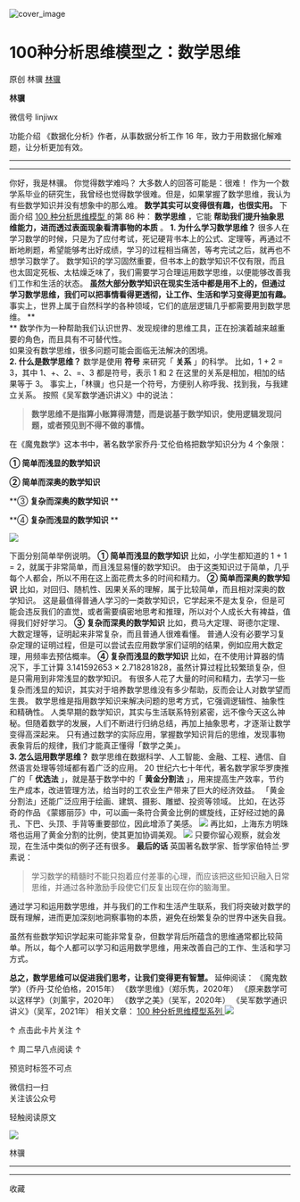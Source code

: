 ![cover_image](https://mmbiz.qpic.cn/mmbiz_jpg/giaycic3UNwo1cgLDMgfJxsXPcsSTH7jWSsN6rgTJ3XiaZRqJAIBA7tfzgiaRYv61WELFULzpODgjdByJLSnzvdPcA/0?wx_fmt=jpeg)

#  100种分析思维模型之：数学思维

原创  林骥  [ 林骥 ](javascript:void\(0\);)

**林骥**

微信号  linjiwx

功能介绍  《数据化分析》作者，从事数据分析工作 16 年，致力于用数据化解难题，让分析更加有效。

__ __

__ _ _ _ _

你好，我是林骥。  你觉得数学难吗？  大多数人的回答可能是：很难！
作为一个数学系毕业的研究生，我曾经也觉得数学很难。但是，如果掌握了数学思维，我认为有些数学知识并没有想象中的那么难。
**数学其实可以变得很有趣，也很实用。** 下面介绍  [ 100 种分析思维模型
](https://mp.weixin.qq.com/mp/appmsgalbum?__biz=MzA4ODE2OTIxMw==&action=getalbum&album_id=1701638273011351554#wechat_redirect)
的第 86 种： **数学思维** ，它能 **帮助我们提升抽象思维能力，进而透过表面现象看清事物的本质** 。  **1\. 为什么学习数学思维？**
很多人在学习数学的时候，只是为了应付考试，死记硬背书本上的公式、定理等，再通过不断地刷题，希望能够考出好成绩，学习的过程相当痛苦，等考完试之后，就再也不想学习数学了。
数学知识的学习固然重要，但书本上的数学知识不仅有限，而且也太固定死板、太枯燥乏味了，我们需要学习合理运用数学思维，以便能够改善我们工作和生活的状态。
**虽然大部分数学知识在现实生活中都是用不上的，但通过学习数学思维，我们可以把事情看得更透彻，让工作、生活和学习变得更加有趣。**
事实上，世界上属于自然科学的各种领域，它们的底层逻辑几乎都需要用到数学思维。 **  
** 数学作为一种帮助我们认识世界、发现规律的思维工具，正在扮演着越来越重要的角色，而且具有不可替代性。  
如果没有数学思维，很多问题可能会面临无法解决的困境。  
**2\. 什么是数学思维？** 数学是使用 **符号** 来研究「 **关系** 」的科学。  比如，1 + 2 = 3，其中 1、+、2、=、3
都是符号，表示 1 和 2 在这里的关系是相加，相加的结果等于 3。  事实上，「林骥」也只是一个符号，方便别人称呼我、找到我，与我建立关系。
按照《吴军数学通识讲义》中的说法：

> **数学思维不是指算小账算得清楚，而是说基于数学知识，使用逻辑发现问题，或者预见到不得不做的事情。**

在《魔鬼数学》这本书中，著名数学家乔丹·艾伦伯格把数学知识分为 4 个象限：

**① 简单而浅显的数学知识**

**② 简单而深奥的数学知识**

**③ **复杂而深奥的数学知识** **

**④ **复杂而浅显的数学知识** **

![](https://mmbiz.qpic.cn/mmbiz_png/giaycic3UNwo1cgLDMgfJxsXPcsSTH7jWS3RJooMyHcicd4PRx9dsoIP5ibQy3S7jGKooAe3NHcU8Dqjua6kZo0mug/640?wx_fmt=png&from=appmsg)

下面分别简单举例说明。  **① 简单而浅显的数学知识** 比如，小学生都知道的 1 + 1 = 2，就属于非常简单，而且浅显易懂的数学知识。
由于这类知识过于简单，几乎每个人都会，所以不用在这上面花费太多的时间和精力。  **② 简单而深奥的数学知识**
比如，对回归、随机性、因果关系的理解，属于比较简单，而且相对深奥的数学知识。
这是最值得普通人学习的一类数学知识，它学起来不是太复杂，但是可能会违反我们的直觉，或者需要缜密地思考和推理，所以对个人成长大有裨益，值得我们好好学习。
**③ 复杂而深奥的数学知识** 比如，费马大定理、哥德尔定理、大数定理等，证明起来非常复杂，而且普通人很难看懂。
普通人没有必要学习复杂定理的证明过程，但是可以尝试去应用数学家们证明的结果，例如应用大数定理，用频率去预估概率。  **④ 复杂而浅显的数学知识**
比如，在不使用计算器的情况下，手工计算 3.141592653 × 2.718281828，虽然计算过程比较繁琐复杂，但是只需用到非常浅显的数学知识。
有很多人花了大量的时间和精力，去学习一些复杂而浅显的知识，其实对于培养数学思维没有多少帮助，反而会让人对数学望而生畏。
数学思维是指用数学知识来解决问题的思考方式，它强调逻辑性、抽象性和精确性。
人类早期的数学知识，其实与生活联系特别紧密，远不像今天这么神秘。但随着数学的发展，人们不断进行归纳总结，再加上抽象思考，才逐渐让数学变得高深起来。
只有通过数学的实际应用，掌握数学知识背后的思维，发现事物表象背后的规律，我们才能真正懂得「数学之美」。  
**3\. 怎么运用数学思维？** 数学思维在数据科学、人工智能、金融、工程、通信、自然语言处理等领域都有着广泛的应用。  20
世纪六七十年代，著名数学家华罗庚推广的「 **优选法** 」，就是基于数学中的「 **黄金分割法**
」，用来提高生产效率，节约生产成本，改进管理方法，给当时的工农业生产带来了巨大的经济效益。
「黄金分割法」还能广泛应用于绘画、建筑、摄影、雕塑、投资等领域。  比如，在达芬奇的作品
《蒙娜丽莎》中，可以画一条符合黄金比例的螺旋线，正好经过她的鼻孔、下巴、头顶、手背等重要部位，因此增添了美感。
![](https://mmbiz.qpic.cn/mmbiz_png/giaycic3UNwo1cgLDMgfJxsXPcsSTH7jWSTKzwdoojInfxYZNsfLiaN2rV724oViblRE8eLPBhE6zhYJ9rZno76jiaA/640?wx_fmt=png&from=appmsg)
再比如，上海东方明珠塔也运用了黄金分割的比例，使其更加协调美观。
![](https://mmbiz.qpic.cn/mmbiz_jpg/giaycic3UNwo1cgLDMgfJxsXPcsSTH7jWSiaOZj5O3GaFdghLmd8z9HoKUeO3O0x0Zv44abDyiaXZlw3jzMOuGuWvw/640?wx_fmt=jpeg&from=appmsg)
只要你留心观察，就会发现，在生活中类似的例子还有很多。  **最后的话** 英国著名数学家、哲学家伯特兰·罗素说：

> 学习数学的精髓时不能只抱着应付差事的心理，而应该把这些知识融入日常思维，并通过各种激励手段使它们反复出现在你的脑海里。

通过学习和运用数学思维，并与我们的工作和生活产生联系，我们将突破对数学的既有理解，进而更加深刻地洞察事物的本质，避免在纷繁复杂的世界中迷失自我。

虽然有些数学知识学起来可能非常复杂，但数学背后所蕴含的思维通常都比较简单。所以，每个人都可以学习和运用数学思维，用来改善自己的工作、生活和学习方式。

**总之，数学思维可以促进我们思考，让我们变得更有智慧。** 延伸阅读：  《魔鬼数学》（乔丹·艾伦伯格，2015年）  《数学思维》（郑乐隽，2020年）
《原来数学可以这样学》（刘薰宇，2020年）  《数学之美》（吴军，2020年）  《吴军数学通识讲义》（吴军，2021年）  相关文章：  [ 100
种分析思维模型系列
](https://mp.weixin.qq.com/mp/appmsgalbum?__biz=MzA4ODE2OTIxMw==&action=getalbum&album_id=1701638273011351554#wechat_redirect)
[
](https://mp.weixin.qq.com/mp/appmsgalbum?__biz=MzA4ODE2OTIxMw==&action=getalbum&album_id=1701638273011351554#wechat_redirect)
[
](https://mp.weixin.qq.com/mp/appmsgalbum?__biz=MzA4ODE2OTIxMw==&action=getalbum&album_id=1701638273011351554#wechat_redirect)
![](https://mmbiz.qpic.cn/mmbiz_png/giaycic3UNwo2wnePy2w2NuLaicpGiaDsyibMzKibAicuvMt5K2AZoueWhlL9e14F1gzlQN3FDlm8nlHwj2VA1ZMjwo1Q/640?wx_fmt=png&from=appmsg)

↑ 点击此卡片关注 ↑

↑  周二早八点阅读  ↑

预览时标签不可点

微信扫一扫  
关注该公众号



轻触阅读原文

![](http://mmbiz.qpic.cn/mmbiz_png/giaycic3UNwo3rBmMJ1emiaHxRCj3Om1wuZZCsgHvFSR3sVQrPsicIlRiaGUicJD8KCZibrmu0FzGBc6aBzfBz3HLIeDA/0?wx_fmt=png)

林骥







****



****



  收藏

